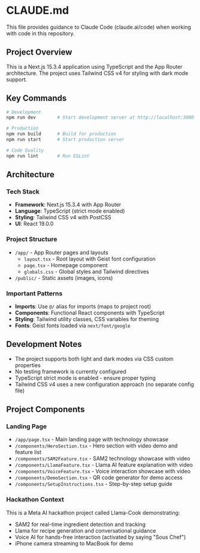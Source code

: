 # CLAUDE.md

This file provides guidance to Claude Code (claude.ai/code) when working with code in this repository.

## Project Overview

This is a Next.js 15.3.4 application using TypeScript and the App Router architecture. The project uses Tailwind CSS v4 for styling with dark mode support.

## Key Commands

```bash
# Development
npm run dev        # Start development server at http://localhost:3000

# Production
npm run build      # Build for production
npm run start      # Start production server

# Code Quality
npm run lint       # Run ESLint
```

## Architecture

### Tech Stack
- **Framework**: Next.js 15.3.4 with App Router
- **Language**: TypeScript (strict mode enabled)
- **Styling**: Tailwind CSS v4 with PostCSS
- **UI**: React 19.0.0

### Project Structure
- `/app/` - App Router pages and layouts
  - `layout.tsx` - Root layout with Geist font configuration
  - `page.tsx` - Homepage component
  - `globals.css` - Global styles and Tailwind directives
- `/public/` - Static assets (images, icons)

### Important Patterns
- **Imports**: Use `@/` alias for imports (maps to project root)
- **Components**: Functional React components with TypeScript
- **Styling**: Tailwind utility classes, CSS variables for theming
- **Fonts**: Geist fonts loaded via `next/font/google`

## Development Notes

- The project supports both light and dark modes via CSS custom properties
- No testing framework is currently configured
- TypeScript strict mode is enabled - ensure proper typing
- Tailwind CSS v4 uses a new configuration approach (no separate config file)

## Project Components

### Landing Page
- `/app/page.tsx` - Main landing page with technology showcase
- `/components/HeroSection.tsx` - Hero section with video demo and feature list
- `/components/SAM2Feature.tsx` - SAM2 technology showcase with video
- `/components/LlamaFeature.tsx` - Llama AI feature explanation with video
- `/components/VoiceFeature.tsx` - Voice interaction showcase with video
- `/components/DemoSection.tsx` - QR code generator for demo access
- `/components/SetupInstructions.tsx` - Step-by-step setup guide

### Hackathon Context
This is a Meta AI hackathon project called Llama-Cook demonstrating:
- SAM2 for real-time ingredient detection and tracking
- Llama for recipe generation and conversational guidance
- Voice AI for hands-free interaction (activated by saying "Sous Chef")
- iPhone camera streaming to MacBook for demo